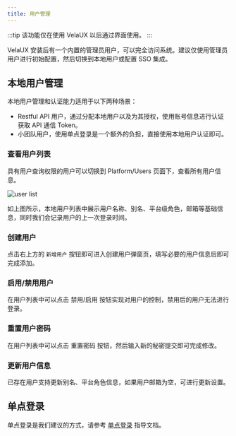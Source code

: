 ```yaml
---
title: 用户管理
---
```


:::tip
该功能仅在使用 VelaUX 以后通过界面使用。
:::

VelaUX 安装后有一个内置的管理员用户，可以完全访问系统。建议仅使用管理员用户进行初始配置，然后切换到本地用户或配置 SSO 集成。

## 本地用户管理

本地用户管理和认证能力适用于以下两种场景：

* Restful API 用户，通过分配本地用户以及为其授权，使用账号信息进行认证获取 API 通信 Token。
* 小团队用户，使用单点登录是一个额外的负担，直接使用本地用户认证即可。

### 查看用户列表

具有用户查询权限的用户可以切换到 Platform/Users 页面下，查看所有用户信息。

![user list](https://kubevela.io/images/1.3/user-dashboard.jpg)

如上图所示，本地用户列表中展示用户名称、别名、平台级角色，邮箱等基础信息，同时我们会记录用户的上一次登录时间。

### 创建用户

点击右上方的 `新增用户` 按钮即可进入创建用户弹窗页，填写必要的用户信息后即可完成添加。

### 启用/禁用用户

在用户列表中可以点击 禁用/启用 按钮实现对用户的控制，禁用后的用户无法进行登录。

### 重置用户密码

在用户列表中可以点击 重置密码 按钮，然后输入新的秘密提交即可完成修改。

### 更新用户信息

已存在用户支持更新别名、平台角色信息，如果用户邮箱为空，可进行更新设置。

## 单点登录

单点登录是我们建议的方式，请参考 [单点登录](../../../tutorials/sso.md) 指导文档。
